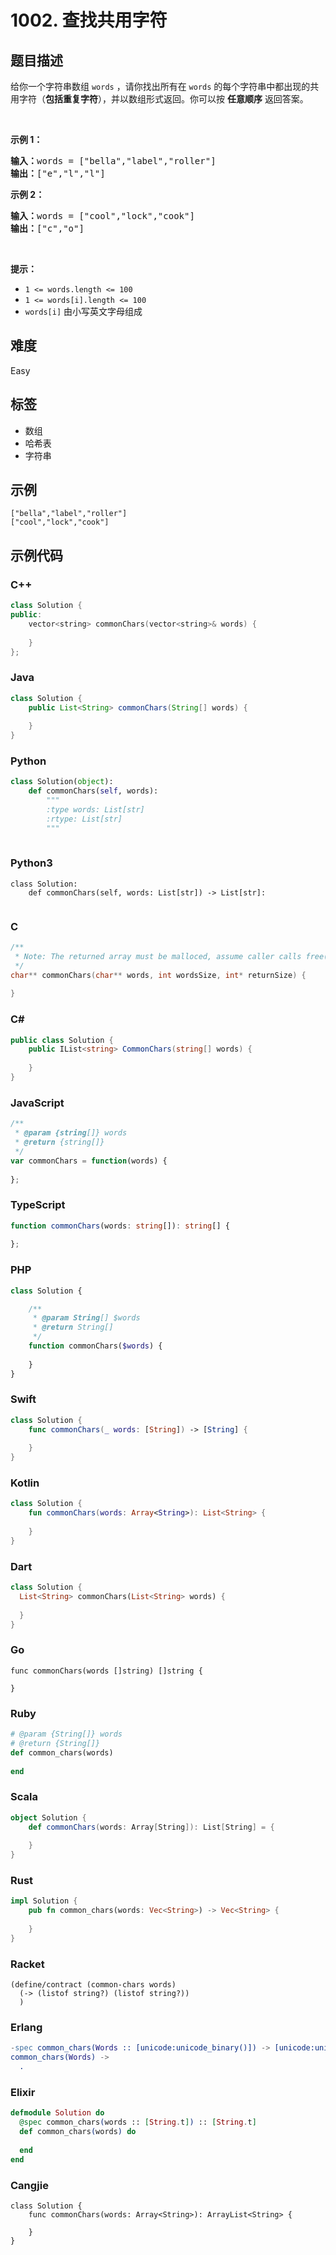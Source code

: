 # 1002. 查找共用字符

## 题目描述

给你一个字符串数组 <code>words</code> ，请你找出所有在 <code>words</code> 的每个字符串中都出现的共用字符（<strong>包括重复字符</strong>），并以数组形式返回。你可以按 <strong>任意顺序</strong> 返回答案。
<p>&nbsp;</p>

<p><strong>示例 1：</strong></p>

<pre>
<strong>输入：</strong>words = ["bella","label","roller"]
<strong>输出：</strong>["e","l","l"]
</pre>

<p><strong>示例 2：</strong></p>

<pre>
<strong>输入：</strong>words = ["cool","lock","cook"]
<strong>输出：</strong>["c","o"]
</pre>

<p>&nbsp;</p>

<p><strong>提示：</strong></p>

<ul>
	<li><code>1 &lt;= words.length &lt;= 100</code></li>
	<li><code>1 &lt;= words[i].length &lt;= 100</code></li>
	<li><code>words[i]</code> 由小写英文字母组成</li>
</ul>


## 难度

Easy

## 标签

- 数组
- 哈希表
- 字符串

## 示例

```
["bella","label","roller"]
["cool","lock","cook"]
```

## 示例代码

### C++

```cpp
class Solution {
public:
    vector<string> commonChars(vector<string>& words) {
        
    }
};
```

### Java

```java
class Solution {
    public List<String> commonChars(String[] words) {
        
    }
}
```

### Python

```python
class Solution(object):
    def commonChars(self, words):
        """
        :type words: List[str]
        :rtype: List[str]
        """
        
```

### Python3

```python3
class Solution:
    def commonChars(self, words: List[str]) -> List[str]:
        
```

### C

```c
/**
 * Note: The returned array must be malloced, assume caller calls free().
 */
char** commonChars(char** words, int wordsSize, int* returnSize) {
    
}
```

### C#

```csharp
public class Solution {
    public IList<string> CommonChars(string[] words) {
        
    }
}
```

### JavaScript

```javascript
/**
 * @param {string[]} words
 * @return {string[]}
 */
var commonChars = function(words) {
    
};
```

### TypeScript

```typescript
function commonChars(words: string[]): string[] {
    
};
```

### PHP

```php
class Solution {

    /**
     * @param String[] $words
     * @return String[]
     */
    function commonChars($words) {
        
    }
}
```

### Swift

```swift
class Solution {
    func commonChars(_ words: [String]) -> [String] {
        
    }
}
```

### Kotlin

```kotlin
class Solution {
    fun commonChars(words: Array<String>): List<String> {
        
    }
}
```

### Dart

```dart
class Solution {
  List<String> commonChars(List<String> words) {
    
  }
}
```

### Go

```golang
func commonChars(words []string) []string {
    
}
```

### Ruby

```ruby
# @param {String[]} words
# @return {String[]}
def common_chars(words)
    
end
```

### Scala

```scala
object Solution {
    def commonChars(words: Array[String]): List[String] = {
        
    }
}
```

### Rust

```rust
impl Solution {
    pub fn common_chars(words: Vec<String>) -> Vec<String> {
        
    }
}
```

### Racket

```racket
(define/contract (common-chars words)
  (-> (listof string?) (listof string?))
  )
```

### Erlang

```erlang
-spec common_chars(Words :: [unicode:unicode_binary()]) -> [unicode:unicode_binary()].
common_chars(Words) ->
  .
```

### Elixir

```elixir
defmodule Solution do
  @spec common_chars(words :: [String.t]) :: [String.t]
  def common_chars(words) do
    
  end
end
```

### Cangjie

```cangjie
class Solution {
    func commonChars(words: Array<String>): ArrayList<String> {

    }
}
```

